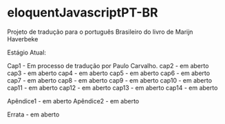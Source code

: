 eloquentJavascriptPT-BR
=======================

Projeto de tradução para o português Brasileiro do livro de Marijn Haverbeke

Estágio Atual:

Cap1 - Em processo de tradução por Paulo Carvalho.
cap2 - em aberto
cap3 - em aberto
cap4 - em aberto
cap5 - em aberto
cap6 - em aberto
cap7 - em aberto
cap8 - em aberto
cap9 - em aberto
cap10 - em aberto
cap11 - em aberto
cap12 - em aberto
cap13 - em aberto
cap14 - em aberto

Apêndice1 - em aberto
Apêndice2 - em aberto

Errata - em aberto
